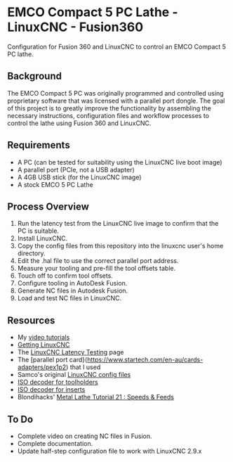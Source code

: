 # EMCO Compact 5 PC Lathe - LinuxCNC - Fusion360
Configuration for Fusion 360 and LinuxCNC to control an EMCO Compact 5 PC lathe.

## Background
The EMCO Compact 5 PC was originally programmed and controlled using proprietary software that was licensed with a parallel port dongle. The goal of this project is to greatly improve the functionality by assembling the necessary instructions, configuration files and workflow processes to control the lathe using Fusion 360 and LinuxCNC.

## Requirements
* A PC (can be tested for suitability using the LinuxCNC live boot image)
* A parallel port (PCIe, not a USB adapter)
* A 4GB USB stick (for the LinuxCNC image)
* A stock EMCO 5 PC Lathe

## Process Overview
1. Run the latency test from the LinuxCNC live image to confirm that the PC is suitable.
2. Install LinuxCNC.
3. Copy the config files from this repository into the linuxcnc user's home directory.
4. Edit the .hal file to use the correct parallel port address.
5. Measure your tooling and pre-fill the tool offsets table.
6. Touch off to confirm tool offsets.
7. Configure tooling in AutoDesk Fusion.
8. Generate NC files in Autodesk Fusion.
9. Load and test NC files in LinuxCNC.

## Resources
* My [video tutorials](https://youtube.com/playlist?list=PLcKM6L7ggUSsdoUyl2B9aQ3vQ-EnV4jcR&si=2oiRL0iOqzVm240o)
* [Getting LinuxCNC](http://linuxcnc.org/docs/stable/html/getting-started/getting-linuxcnc.html)
* The [LinuxCNC Latency Testing](https://linuxcnc.org/docs/stable/html/install/latency-test.html) page
* The [parallel port card}(https://www.startech.com/en-au/cards-adapters/pex1p2) that I used
* Samco's original [LinuxCNC config files](https://www.cnczone.com/forums/emco-lathe/186598-machinist-software.html#post1818116)
* [ISO decoder for toolholders](https://www.carbideanddiamondtooling.com/Indexable.Turning.Toolholder.Nomenclature)
* [ISO decoder for inserts](https://www.carbidedepot.com/formulas-insert-d.htm)
* Blondihacks' [Metal Lathe Tutorial 21 : Speeds & Feeds](https://youtu.be/NrcDr2WO6Ho?si=jX-Vb-jrdoQot7dv)

## To Do
* Complete video on creating NC files in Fusion.
* Complete documentation.
* Update half-step configuration file to work with LinuxCNC 2.9.x

